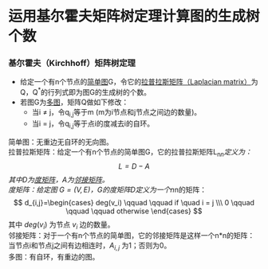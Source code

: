 # 运用基尔霍夫矩阵树定理计算图的生成树个数
### 基尔霍夫（Kirchhoff）矩阵树定理
-  给定一个有n个节点的[简单图](#1)G，令它的[拉普拉斯矩阵（Laplacian matrix）](#2)为Q，Q<sup>*</sup>的行列式即为图G的生成树的个数。
-  若图G为[多图](#5)，矩阵Q做如下修改：
   -  当i $\neq$ j，令q<sub>i,j</sub>等于m (m为i节点和j节点之间边的数量)。
   -  当i = j，令q<sub>i,j</sub>等于点i的度减去i的自环。

<span id="1">简单图：无重边无自环的无向图。</span><br>
<span id="2">拉普拉斯矩阵：给定一个有n个节点的简单图G，它的拉普拉斯矩阵L<sub>n*n</sub>定义为：
$$
L = D - A
$$
其中D为[度矩阵](#3)，A为[邻接矩阵](#4)。</span><br>
<span id="3">度矩阵：给定图 $G = (V,E)$，G的度矩阵D定义为一个n*n的矩阵：
$$
d_{i,j}=\begin{cases}
deg(v_i) \qquad \qquad if \quad i = j \\\
0 \qquad \qquad \qquad otherwise
\end{cases}
$$
其中 $deg(v_i)$ 为节点 $v_i$ 边的数量。</span><br>
<span id="4">邻接矩阵：对于一个有n个节点的简单图，它的邻接矩阵是这样一个n*n的矩阵：当节点i和节点j之间有边相连时，$A_{i,j}$ 为1；否则为0。</span><br>
<span id="5">多图：有自环，有重边的图。</span><br>
